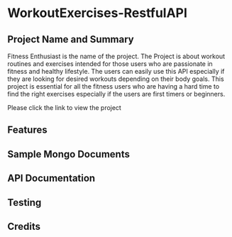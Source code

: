 # WorkoutExercises-RestfulAPI

## Project Name and Summary

Fitness Enthusiast is the name of the project. The Project is about workout routines and exercises intended for those users who are passionate in fitness and healthy lifestyle. The users can easily use this API especially if they are looking for desired workouts depending on their body goals. This project is essential for all the fitness users who are having a hard time to find the right exercises especially if the users are first timers or beginners.

Please click the link to view the project

## Features

## Sample Mongo Documents

## API Documentation

## Testing

## Credits